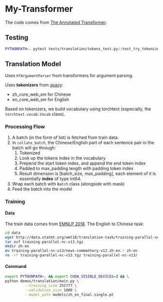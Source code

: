 # My-Transformer
The code comes from [The Annotated Transformer](https://nlp.seas.harvard.edu/annotated-transformer/).

## Testing
```bash
PYTHONPATH=. pytest tests/translation/tokens_test.py::test_try_tokenizer -s
```

## Translation Model
Uses `HfArgumentParser` from transformers for argument parsing.

Uses **tokenizers** from [spacy](https://spacy.io):
- zh_core_web_sm for Chinese
- en_core_web_sm for English

Based on tokenizers, we build vocabulary using torchtext (especially, the `torchtext.vocab.Vocab` class).

### Processing Flow
1. A batch (in the form of list) is fetched from train data.
2. In `collate_batch`, the Chinese/English part of each sentence pair in the batch will go through:
   1. Tokenized
   2. Look up the tokens index in the vocabulary
   3. Prepend the start token index, and append the end token index
   4. Padded to max_padding length with padding token index 
   5. Result dimension is [batch_size, max_padding], each element of it is essentially **index** of type int64.
3. Wrap each batch with `Batch` class (alongside with mask)
4. Feed the batch into the model

### Training
#### Data

The train data comes from [EMNLP 2018](https://statmt.org/wmt18/translation-task.html). The English to Chinese task:

```bash
cd data
wget http://data.statmt.org/wmt18/translation-task/training-parallel-nc-v13.tgz
tar xvf training-parallel-nc-v13.tgz
mkdir zh-en
mv training-parallel-nc-v13/news-commentary-v13.zh-en.* zh-en
rm -rf training-parallel-nc-v13.tgz training-parallel-nc-v13/
```
#### Command
```bash
export PYTHONPATH=. && export CUDA_VISIBLE_DEVICES=3 && \
python demos/translation/main.py \
         --training_size 251777 \
         --validation_size 1000 \
         --model_path models/zh_en_final.single.pt
```
